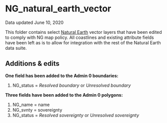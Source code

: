 # NG_natural_earth_vector
Data updated June 10, 2020

This folder contains select [Natural Earth](https://www.naturalearthdata.com/) vector layers that have been edited to comply with NG map policy. All coastlines and existing attribute fields have been left as is to allow for integration with the rest of the Natural Earth data suite.

## Additions & edits

**One field has been added to the Admin 0 boundaries:** 
1. NG_status = *Resolved boundary* or *Unresolved boundary*


**Three fields have been added to the Admin 0 polygons:**
1. NG_name = name
2. NG_svnty = sovereignty
3. NG_status = *Resolved sovereignty* or *Unresolved sovereignty*
